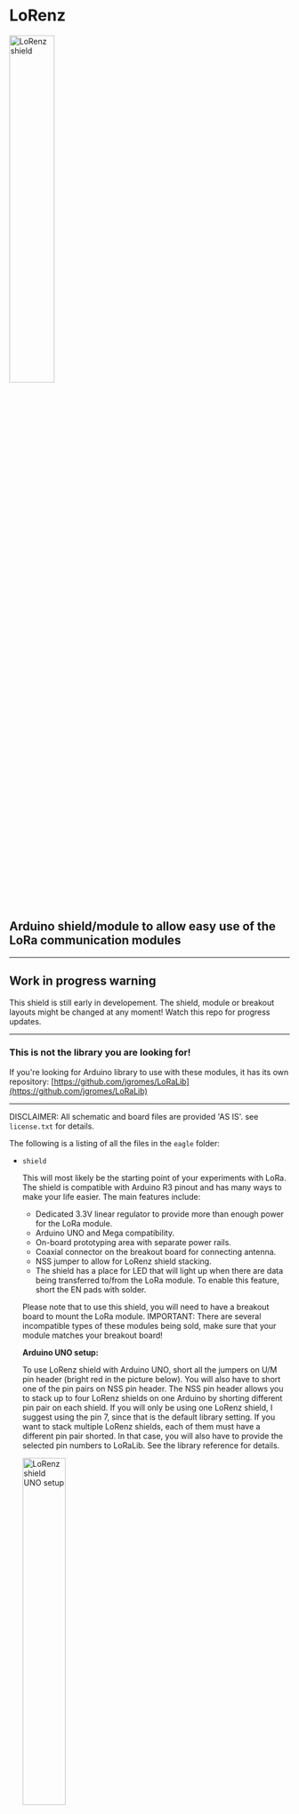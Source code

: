 # LoRenz

<img src="https://github.com/jgromes/LoRenz/blob/master/doc/LoRenz_shield.png" alt="LoRenz shield" width="40%" height="40%"/>

## Arduino shield/module to allow easy use of the LoRa communication modules

---

## Work in progress warning
This shield is still early in developement. The shield, module or breakout layouts might be changed at any moment! Watch this repo for progress updates.

---

### This is not the library you are looking for!
If you're looking for Arduino library to use with these modules, it has its own repository: [https://github.com/jgromes/LoRaLib](https://github.com/jgromes/LoRaLib)

---

DISCLAIMER: All schematic and board files are provided 'AS IS'. see `license.txt` for details.

The following is a listing of all the files in the `eagle` folder:

* `shield`

  This will most likely be the starting point of your experiments with LoRa. The shield is compatible with Arduino R3 pinout and has many ways to make your life easier. The main features include:
  
  * Dedicated 3.3V linear regulator to provide more than enough power for the LoRa module.
  * Arduino UNO and Mega compatibility.
  * On-board prototyping area with separate power rails.
  * Coaxial connector on the breakout board for connecting antenna.
  * NSS jumper to allow for LoRenz shield stacking.
  * The shield has a place for LED that will light up when there are data being transferred to/from the LoRa module. To enable this feature, short the EN pads with solder.
  
  Please note that to use this shield, you will need to have a breakout board to mount the LoRa module.
  IMPORTANT: There are several incompatible types of these modules being sold, make sure that your module matches your breakout board!
  
  <b>Arduino UNO setup:</b>
  
  To use LoRenz shield with Arduino UNO, short all the jumpers on U/M pin header (bright red in the picture below). You will also have to short one of the pin pairs on NSS pin header. The NSS pin header allows you to stack up to four LoRenz shields on one Arduino by shorting different pin pair on each shield. If you will only be using one LoRenz shield, I suggest using the pin 7, since that is the default library setting. If you want to stack multiple LoRenz shields, each of them must have a different pin pair shorted. In that case, you will also have to provide the selected pin numbers to LoRaLib. See the library reference for details.
  
  <img src="https://github.com/jgromes/LoRenz/blob/master/doc/LoRenz_shield_nss.png" alt="LoRenz shield UNO setup" width="40%" height="40%"/>
  
  <b>Arduino Mega setup:</b>
  
  To use LoRenz shield with Arduino Mega, remove all the shorting jumpers from U/M pin header. Arduino Mega has the SPI located on pins 50-53, connect the shield to these pins as per the following image. The NSS selection is the same as with Arduino UNO.
  
  <img src="https://github.com/jgromes/LoRenz/blob/master/doc/LoRenz_mega_bb.png" alt="LoRenz shield UNO setup" width="60%" height="60%"/>

* `breakout_green`

  This breakout board matches the following LoRa module:
  
  <img src="https://github.com/jgromes/LoRenz/blob/master/doc/SX1278_green_top.png" alt="SX1278 Green module top" width="355" height="300"/>
  
  <img src="https://github.com/jgromes/LoRenz/blob/master/doc/SX1278_green_bottom.png" alt="SX1278 Green module bottom" width="355" height="300"/>
  
  These seem to be fairly common, however, there are several slightly different pinouts. Prior to any soldering, make sure that the module pinout matches the pin description on the breakout board!

* `breakout_blue`

  This breakout board matches the following LoRa module:
  
  <img src="https://github.com/jgromes/LoRenz/blob/master/doc/SX1278_blue_top.png" alt="SX1278 Blue module top" width="355" height="300"/>
  
  <img src="https://github.com/jgromes/LoRenz/blob/master/doc/SX1278_blue_bottom.png" alt="SX1278 Blue module bottom" width="355" height="300"/>
  
  The amount of these modules on the market seems to be declining lately, but it's still possible to buy them. Again, there are multiple different pinouts.
